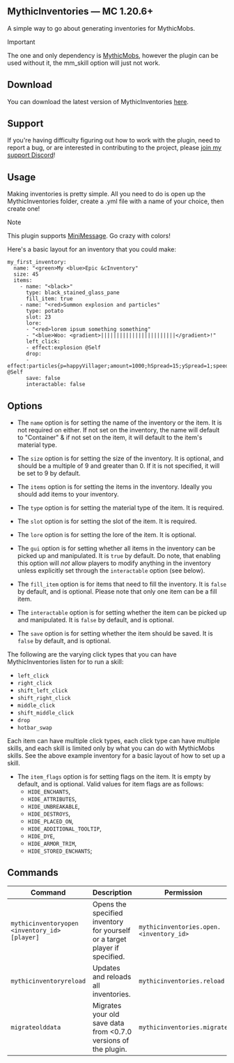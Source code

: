 ## MythicInventories — MC 1.20.6+
A simple way to go about generating inventories for MythicMobs.

> [!IMPORTANT]
> The one and only dependency is [MythicMobs](https://mythiccraft.io/index.php?resources/mythicmobs.1/), however the plugin can be used without it, the mm_skill option will just not work.

## Download
You can download the latest version of MythicInventories [here](https://ci.heypr.dev/job/MythicInventories/).

## Support
If you're having difficulty figuring out how to work with the plugin, need to report a bug, or are interested in 
contributing to the project, please [join my support Discord](https://discord.gg/Drgk3CxrtV/)!

## Usage
Making inventories is pretty simple. All you need to do is open up the MythicInventories folder, create a .yml file with a name of your choice, then create one! 
> [!NOTE]
> This plugin supports [MiniMessage](https://github.com/Minevictus/MiniMessage/blob/master/DOCS.md). Go crazy with colors!

Here's a basic layout for an inventory that you could make:
```denizenscript
my_first_inventory:
  name: "<green>My <blue>Epic &cInventory"
  size: 45
  items:
    - name: "<black>"
      type: black_stained_glass_pane
      fill_item: true
    - name: "<red>Summon explosion and particles"
      type: potato
      slot: 23
      lore:
      - "<red>lorem ipsum something something"
      - "<blue>Woo: <gradient>||||||||||||||||||||||||</gradient>!"
      left_click:
      - effect:explosion @Self
      drop:
      - effect:particles{p=happyVillager;amount=1000;hSpread=15;ySpread=1;speed=0;yOffset=0.5} @Self
      save: false
      interactable: false
```

## Options

- The `name` option is for setting the name of the inventory or the item. It is not required on either. If not set 
  on the inventory, the name will default to "Container" & if not set on the item, it will default to the item's
  material type.


- The `size` option is for setting the size of the inventory. It is optional, and should be a multiple of 9 and 
  greater than 0. If it is not specified, it will be set to 9 by default.


- The `items` option is for setting the items in the inventory. Ideally you should add items to your inventory.


- The `type` option is for setting the material type of the item. It is required.


- The `slot` option is for setting the slot of the item. It is required.


- The `lore` option is for setting the lore of the item. It is optional.


- The `gui` option is for setting whether all items in the inventory can be picked up and manipulated. It is `true` by 
default. Do note, that enabling this option will *not* allow players to modify anything in the inventory unless 
explicitly set through the `interactable` option (see below).


- The `fill_item` option is for items that need to fill the inventory. It is `false` by default, and is optional. 
  Please note that only one item can be a fill item.


- The `interactable` option is for setting whether the item can be picked up and manipulated. It is `false` by 
default, and is optional.


- The `save` option is for setting whether the item should be saved. It is `false` by default, and is optional.

The following are the varying click types that you can have MythicInventories listen for to run a skill:
  - `left_click`
  - `right_click`
  - `shift_left_click`
  - `shift_right_click`
  - `middle_click`
  - `shift_middle_click`
  - `drop`
  - `hotbar_swap`

Each item can have multiple click types, each click type can have multiple skills, and each skill is limited only by what you can do with MythicMobs skills.
See the above example inventory for a basic layout of how to set up a skill.

- The `item_flags` option is for setting flags on the item. It is empty by default, and is optional.
Valid values for item flags are as follows:
  - `HIDE_ENCHANTS`,
  - `HIDE_ATTRIBUTES`,
  - `HIDE_UNBREAKABLE`,
  - `HIDE_DESTROYS`,
  - `HIDE_PLACED_ON`,
  - `HIDE_ADDITIONAL_TOOLTIP`,
  - `HIDE_DYE`,
  - `HIDE_ARMOR_TRIM`,
  - `HIDE_STORED_ENCHANTS`;

## Commands
| Command                                       | Description                                                                 | Permission                              | Aliases                            |
|-----------------------------------------------|-----------------------------------------------------------------------------|-----------------------------------------|------------------------------------|
| `mythicinventoryopen <inventory_id> [player]` | Opens the specified inventory for yourself or a target player if specified. | `mythicinventories.open.<inventory_id>` | `mio`, `miopen`, `mythicio`        |
| `mythicinventoryreload`                       | Updates and reloads all inventories.                                        | `mythicinventories.reload`              | `mir`, `mireload`, `mythicireload` |
| `migrateolddata`                              | Migrates your old save data from <0.7.0 versions of the plugin.             | `mythicinventories.migrate`             | `migrateold`, `migrate`            |
